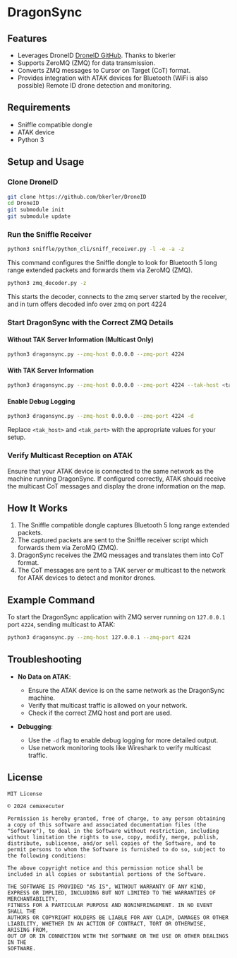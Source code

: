 # DragonSync

## Features

- Leverages DroneID [DroneID GitHub](https://github.com/bkerler/DroneID). Thanks to bkerler
- Supports ZeroMQ (ZMQ) for data transmission.
- Converts ZMQ messages to Cursor on Target (CoT) format.
- Provides integration with ATAK devices for Bluetooth (WiFi is also possible) Remote ID drone detection and monitoring.

## Requirements

- Sniffle compatible dongle
- ATAK device
- Python 3

## Setup and Usage

### Clone DroneID

```sh
git clone https://github.com/bkerler/DroneID
cd DroneID
git submodule init
git submodule update
```

### Run the Sniffle Receiver

```sh
python3 sniffle/python_cli/sniff_receiver.py -l -e -a -z
```

This command configures the Sniffle dongle to look for Bluetooth 5 long range extended packets and forwards them via ZeroMQ (ZMQ).

```sh
python3 zmq_decoder.py -z 
```

This starts the decoder, connects to the zmq server started by the receiver, and in turn offers decoded info over zmq on port 4224

### Start DragonSync with the Correct ZMQ Details

#### Without TAK Server Information (Multicast Only)

```sh
python3 dragonsync.py --zmq-host 0.0.0.0 --zmq-port 4224
```

#### With TAK Server Information

```sh
python3 dragonsync.py --zmq-host 0.0.0.0 --zmq-port 4224 --tak-host <tak_host> --tak-port <tak_port>
```

#### Enable Debug Logging

```sh
python3 dragonsync.py --zmq-host 0.0.0.0 --zmq-port 4224 -d
```

Replace `<tak_host>` and `<tak_port>` with the appropriate values for your setup.

### Verify Multicast Reception on ATAK

Ensure that your ATAK device is connected to the same network as the machine running DragonSync. If configured correctly, ATAK should receive the multicast CoT messages and display the drone information on the map.

## How It Works

1. The Sniffle compatible dongle captures Bluetooth 5 long range extended packets.
2. The captured packets are sent to the Sniffle receiver script which forwards them via ZeroMQ (ZMQ).
3. DragonSync receives the ZMQ messages and translates them into CoT format.
4. The CoT messages are sent to a TAK server or multicast to the network for ATAK devices to detect and monitor drones.

## Example Command

To start the DragonSync application with ZMQ server running on `127.0.0.1` port `4224`, sending multicast to ATAK:

```sh
python3 dragonsync.py --zmq-host 127.0.0.1 --zmq-port 4224
```

## Troubleshooting

- **No Data on ATAK**:
  - Ensure the ATAK device is on the same network as the DragonSync machine.
  - Verify that multicast traffic is allowed on your network.
  - Check if the correct ZMQ host and port are used.

- **Debugging**:
  - Use the `-d` flag to enable debug logging for more detailed output.
  - Use network monitoring tools like Wireshark to verify multicast traffic.

## License

```
MIT License

© 2024 cemaxecuter

Permission is hereby granted, free of charge, to any person obtaining a copy of this software and associated documentation files (the "Software"), to deal in the Software without restriction, including without limitation the rights to use, copy, modify, merge, publish, distribute, sublicense, and/or sell copies of the Software, and to permit persons to whom the Software is furnished to do so, subject to the following conditions:

The above copyright notice and this permission notice shall be included in all copies or substantial portions of the Software.

THE SOFTWARE IS PROVIDED "AS IS", WITHOUT WARRANTY OF ANY KIND, EXPRESS OR IMPLIED, INCLUDING BUT NOT LIMITED TO THE WARRANTIES OF MERCHANTABILITY,
FITNESS FOR A PARTICULAR PURPOSE AND NONINFRINGEMENT. IN NO EVENT SHALL THE
AUTHORS OR COPYRIGHT HOLDERS BE LIABLE FOR ANY CLAIM, DAMAGES OR OTHER
LIABILITY, WHETHER IN AN ACTION OF CONTRACT, TORT OR OTHERWISE, ARISING FROM,
OUT OF OR IN CONNECTION WITH THE SOFTWARE OR THE USE OR OTHER DEALINGS IN THE
SOFTWARE.
```
